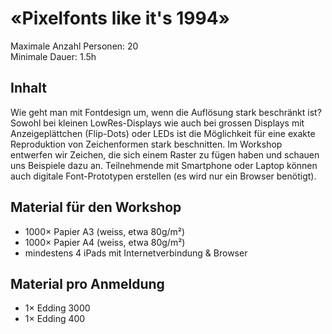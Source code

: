 # «Pixelfonts like it's 1994»

Maximale Anzahl Personen: 20  
Minimale Dauer: 1.5h  

## Inhalt
Wie geht man mit Fontdesign um, wenn die Auflösung stark beschränkt ist? Sowohl bei kleinen LowRes-Displays wie auch bei grossen Displays mit Anzeigeplättchen (Flip-Dots) oder LEDs ist die Möglichkeit für eine exakte Reproduktion von Zeichenformen stark beschnitten. Im Workshop entwerfen wir Zeichen, die sich einem Raster zu fügen haben und schauen uns Beispiele dazu an. Teilnehmende mit Smartphone oder Laptop können auch digitale Font-Prototypen erstellen (es wird nur ein Browser benötigt).

## Material für den Workshop
* 1000× Papier A3 (weiss, etwa 80g/m²)
* 1000× Papier A4 (weiss, etwa 80g/m²)
* mindestens 4 iPads mit Internetverbindung & Browser

## Material pro Anmeldung
* 1× Edding 3000
* 1× Edding 400

